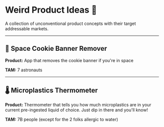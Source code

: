 # Weird Product Ideas 🚀

A collection of unconventional product concepts with their target addressable markets.

---

## 🌌 Space Cookie Banner Remover

**Product:** App that removes the cookie banner if you're in space

**TAM:** 7 astronauts

---

## 🌡️ Microplastics Thermometer

**Product:** Thermometer that tells you how much microplastics are in your current pre-ingested liquid of choice. Just dip in there and you'll know!

**TAM:** 7B people (except for the 2 folks allergic to water)
